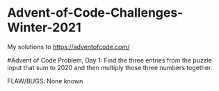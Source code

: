 # Advent-of-Code-Challenges-Winter-2021
My solutions to https://adventofcode.com/

#Advent of Code Problem, Day 1: Find the three entries from the puzzle input that sum to 2020 and then multiply those three numbers together.

FLAW/BUGS: None known
